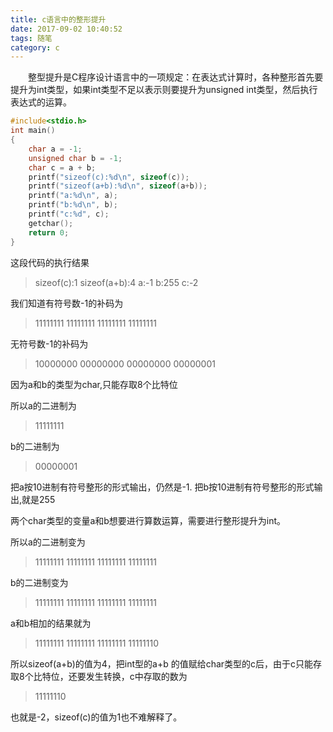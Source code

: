 ```yaml
---
title: c语言中的整形提升
date: 2017-09-02 10:40:52
tags: 随笔
category: c
---
```

&emsp;&emsp;整型提升是C程序设计语言中的一项规定：在表达式计算时，各种整形首先要提升为int类型，如果int类型不足以表示则要提升为unsigned int类型，然后执行表达式的运算。
<!--more-->
```c
#include<stdio.h>
int main()
{
	char a = -1;
	unsigned char b = -1;
	char c = a + b;
	printf("sizeof(c):%d\n", sizeof(c));
	printf("sizeof(a+b):%d\n", sizeof(a+b));
	printf("a:%d\n", a);
	printf("b:%d\n", b);
	printf("c:%d", c);
	getchar();
	return 0;
}
```
这段代码的执行结果
> sizeof(c):1
> sizeof(a+b):4
> a:-1
> b:255
> c:-2



我们知道有符号数-1的补码为
>11111111 11111111 11111111 11111111

无符号数-1的补码为
>10000000 00000000 00000000 00000001

因为a和b的类型为char,只能存取8个比特位

所以a的二进制为
>11111111

b的二进制为
>00000001

把a按10进制有符号整形的形式输出，仍然是-1.
把b按10进制有符号整形的形式输出,就是255

两个char类型的变量a和b想要进行算数运算，需要进行整形提升为int。

所以a的二进制变为
>11111111 11111111 11111111 11111111

b的二进制变为
>11111111 11111111 11111111 11111111

a和b相加的结果就为
>11111111 11111111 11111111 11111110

所以sizeof(a+b)的值为4，把int型的a+b 的值赋给char类型的c后，由于c只能存取8个比特位，还要发生转换，c中存取的数为
>11111110

也就是-2，sizeof(c)的值为1也不难解释了。